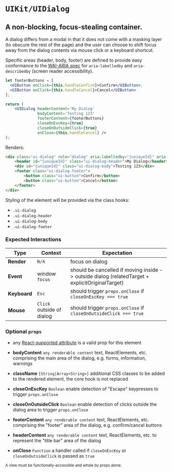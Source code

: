 # `UIKit/UIDialog`
## A non-blocking, focus-stealing container.

A dialog differs from a modal in that it does not come with a masking layer (to obscure the rest of the page) and the user can choose to shift focus away from the dialog contents via mouse click or a keyboard shortcut.

Specific areas (header, body, footer) are defined to provide easy conformance to the [WAI-ARIA spec](http://www.w3.org/TR/wai-aria/states_and_properties#aria-labelledby) for `aria-labelledby` and `aria-describedby` (screen reader accessibility).

```jsx
let footerButtons = [
  <UIButton onClick={this.handleConfirm}>Confirm</UIButton>,
  <UIButton onClick={this.handleCancel}>Cancel</UIButton>
];

return (
    <UIDialog headerContent='My Dialog'
              bodyContent='Testing 123'
              footerContent={footerButtons}
              closeOnEscKey={true}
              closeOnOutsideClick={true}
              onClose={this.handleCancel} />
);
```

Renders:

```html
<div class="ui-dialog" role="dialog" aria-labelledby="{uniqueId}" aria-describedby="{uniqueId}" tabindex="0">
    <header id="{uniqueId}" class="ui-dialog-header">My Dialog</header>
    <div id="{uniqueId}" class="ui-dialog-body">Testing 123</div>
    <footer class="ui-dialog-footer">
        <button class="ui-button">Confirm</button>
        <button class="ui-button">Cancel</button>
    </footer>
</div>
```

Styling of the element will be provided via the class hooks:

- `.ui-dialog`
- `.ui-dialog-header`
- `.ui-dialog-body`
- `.ui-dialog-footer`


### Expected Interactions

Type | Context | Expectation
---- | ------- | -----------
**Render** | `N/A` | focus on dialog
**Event** | window `focus` | should be cancelled if moving inside -> outside dialog (relatedTarget + explicitOriginalTarget)
**Keyboard** | `Esc` | should trigger `props.onClose` if `closeOnEscKey === true`
**Mouse** | `Click` outside of dialog | should trigger `props.onClose` if `closeOnOutsideClick === true`


### Optional `props`

- any [React-supported attribute](https://facebook.github.io/react/docs/tags-and-attributes.html#html-attributes) is a valid prop for this element

- **bodyContent** `any renderable content`
  text, ReactElements, etc. comprising the main area of the dialog, e.g. forms, information, warnings

- **className** `[String|Array<String>]`
  additional CSS classes to be added to the rendered element, the core hook is not replaced

- **closeOnEscKey** `Boolean`
  enable detection of "Escape" keypresses to trigger `props.onClose`

- **closeOnOutsideClick** `Boolean`
  enable detection of clicks outside the dialog area to trigger `props.onClose`

- **footerContent** `any renderable content`
  text, ReactElements, etc. comprising the "footer" area of the dialog, e.g. confirm/cancel buttons

- **headerContent** `any renderable content`
  text, ReactElements, etc. to represent the "title bar" area of the dialog

- **onClose** `Function`
  a handler called if `closeOnEscKey` or `closeOnOutsideClick` is passed as `true`


<sub>A view must be functionally-accessible and whole by props alone.</sub>

